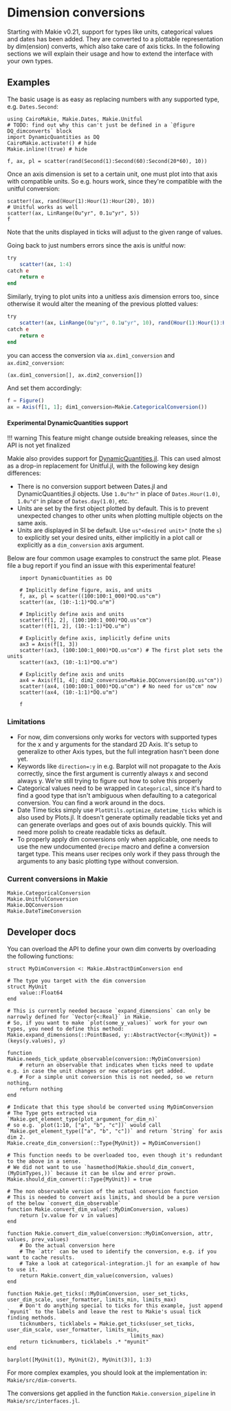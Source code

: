 # Dimension conversions

Starting with Makie v0.21, support for types like units, categorical values and dates has been added.
They are converted to a plottable representation by dim(ension) converts, which also take care of axis ticks.
In the following sections we will explain their usage and how to extend the interface with your own types.

## Examples

The basic usage is as easy as replacing numbers with any supported type, e.g. `Dates.Second`:

```@figure dimconverts
using CairoMakie, Makie.Dates, Makie.Unitful
# TODO: find out why this can't just be defined in a `@figure DQ_dimconverts` block
import DynamicQuantities as DQ
CairoMakie.activate!() # hide
Makie.inline!(true) # hide

f, ax, pl = scatter(rand(Second(1):Second(60):Second(20*60), 10))
```

Once an axis dimension is set to a certain unit, one must plot into that axis with compatible units.
So e.g. hours work, since they're compatible with the unitful conversion:

```@figure dimconverts
scatter!(ax, rand(Hour(1):Hour(1):Hour(20), 10))
# Unitful works as well
scatter!(ax, LinRange(0u"yr", 0.1u"yr", 5))
f
```

Note that the units displayed in ticks will adjust to the given range of values.

Going back to just numbers errors since the axis is unitful now:

```julia
try
    scatter!(ax, 1:4)
catch e
    return e
end
```

Similarly, trying to plot units into a unitless axis dimension errors too, since otherwise it would alter the meaning of the previous plotted values:

```julia
try
    scatter!(ax, LinRange(0u"yr", 0.1u"yr", 10), rand(Hour(1):Hour(1):Hour(20), 10))
catch e
    return e
end
```

you can access the conversion via `ax.dim1_conversion` and `ax.dim2_conversion`:

```julia
(ax.dim1_conversion[], ax.dim2_conversion[])
```

And set them accordingly:

```julia
f = Figure()
ax = Axis(f[1, 1]; dim1_conversion=Makie.CategoricalConversion())
```

#### Experimental DynamicQuantities support

!!! warning
    This feature might change outside breaking releases, since the API is not yet finalized

Makie also provides support for [DynamicQuantities.jl](https://github.com/SymbolicML/DynamicQuantities.jl). This can used almost as a drop-in replacement for Unitful.jl, with the following key design differences:

* There is no conversion support between Dates.jl and DynamicQuantities.jl objects. Use `1.0u"hr"` in place of `Dates.Hour(1.0)`, `1.0u"d"` in place of `Dates.day(1.0)`, etc.
* Units are set by the first object plotted by default. This is to prevent unexpected changes to other units when plotting multiple objects on the same axis.
* Units are displayed in SI be default. Use `us"<desired unit>"` (note the `s`) to explicitly set your desired units, either implicitly in a plot call or explicitly as a `dim_conversion` axis argument.

Below are four common usage examples to construct the same plot. Please file a bug report if you find an issue with this experimental feature!

```@figure dimconverts
    import DynamicQuantities as DQ

    # Implicitly define figure, axis, and units
    f, ax, pl = scatter((100:100:1_000)*DQ.us"cm")
    scatter!(ax, (10:-1:1)*DQ.u"m")

    # Implicitly define axis and units
    scatter(f[1, 2], (100:100:1_000)*DQ.us"cm")
    scatter!(f[1, 2], (10:-1:1)*DQ.u"m")

    # Explicitly define axis, implicitly define units
    ax3 = Axis(f[1, 3])
    scatter!(ax3, (100:100:1_000)*DQ.us"cm") # The first plot sets the units
    scatter!(ax3, (10:-1:1)*DQ.u"m")

    # Explicitly define axis and units
    ax4 = Axis(f[1, 4]; dim2_conversion=Makie.DQConversion(DQ.us"cm"))
    scatter!(ax4, (100:100:1_000)*DQ.u"cm") # No need for us"cm" now
    scatter!(ax4, (10:-1:1)*DQ.u"m")

    f
```

### Limitations


-   For now, dim conversions only works for vectors with supported types for the x and y arguments for the standard 2D Axis. It's setup to generalize to other Axis types, but the full integration hasn't been done yet.
-   Keywords like `direction=:y` in e.g. Barplot will not propagate to the Axis correctly, since the first argument is currently always x and second always y. We're still trying to figure out how to solve this properly
-   Categorical values need to be wrapped in `Categorical`, since it's hard to find a good type that isn't ambiguous when defaulting to a categorical conversion. You can find a work around in the docs.
-   Date Time ticks simply use `PlotUtils.optimize_datetime_ticks` which is also used by Plots.jl. It doesn't generate optimally readable ticks yet and can generate overlaps and goes out of axis bounds quickly. This will need more polish to create readable ticks as default.
-   To properly apply dim conversions only when applicable, one needs to use the new undocumented `@recipe` macro and define a conversion target type. This means user recipes only work if they pass through the arguments to any basic plotting type without conversion.

### Current conversions in Makie

```@docs
Makie.CategoricalConversion
Makie.UnitfulConversion
Makie.DQConversion
Makie.DateTimeConversion
```

## Developer docs

You can overload the API to define your own dim converts by overloading the following functions:

```@figure dimconverts
struct MyDimConversion <: Makie.AbstractDimConversion end

# The type you target with the dim conversion
struct MyUnit
    value::Float64
end

# This is currently needed because `expand_dimensions` can only be narrowly defined for `Vector{<:Real}` in Makie.
# So, if you want to make `plot(some_y_values)` work for your own types, you need to define this method:
Makie.expand_dimensions(::PointBased, y::AbstractVector{<:MyUnit}) = (keys(y.values), y)

function Makie.needs_tick_update_observable(conversion::MyDimConversion)
    # return an observable that indicates when ticks need to update e.g. in case the unit changes or new categories get added.
    # For a simple unit conversion this is not needed, so we return nothing.
    return nothing
end

# Indicate that this type should be converted using MyDimConversion
# The Type gets extracted via `Makie.get_element_type(plot_argument_for_dim_n)`
# so e.g. `plot(1:10, ["a", "b", "c"])` would call `Makie.get_element_type(["a", "b", "c"])` and return `String` for axis dim 2.
Makie.create_dim_conversion(::Type{MyUnit}) = MyDimConversion()

# This function needs to be overloaded too, even though it's redundant to the above in a sense.
# We did not want to use `hasmethod(Makie.should_dim_convert, (MyDimTypes,))` because it can be slow and error prown.
Makie.should_dim_convert(::Type{MyUnit}) = true

# The non observable version of the actual conversion function
# This is needed to convert axis limits, and should be a pure version of the below `convert_dim_observable`
function Makie.convert_dim_value(::MyDimConversion, values)
    return [v.value for v in values]
end

function Makie.convert_dim_value(conversion::MyDimConversion, attr, values, prev_values)
    # Do the actual conversion here
    # The `attr` can be used to identify the conversion, e.g. if you want to cache results.
    # Take a look at categorical-integration.jl for an example of how to use it.
    return Makie.convert_dim_value(conversion, values)
end

function Makie.get_ticks(::MyDimConversion, user_set_ticks, user_dim_scale, user_formatter, limits_min, limits_max)
    # Don't do anything special to ticks for this example, just append `myunit` to the labels and leave the rest to Makie's usual tick finding methods.
    ticknumbers, ticklabels = Makie.get_ticks(user_set_ticks, user_dim_scale, user_formatter, limits_min,
                                        limits_max)
    return ticknumbers, ticklabels .* "myunit"
end

barplot([MyUnit(1), MyUnit(2), MyUnit(3)], 1:3)
```

For more complex examples, you should look at the implementation in:
`Makie/src/dim-converts`.

The conversions get applied in the function `Makie.conversion_pipeline` in `Makie/src/interfaces.jl`.

